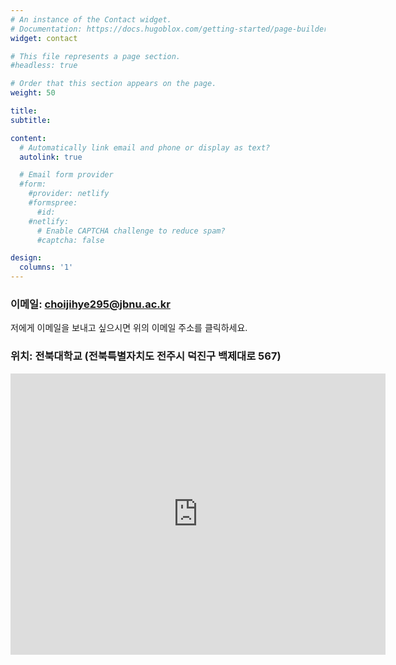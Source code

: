```yaml
---
# An instance of the Contact widget.
# Documentation: https://docs.hugoblox.com/getting-started/page-builder/
widget: contact

# This file represents a page section.
#headless: true

# Order that this section appears on the page.
weight: 50

title: 
subtitle:

content:
  # Automatically link email and phone or display as text?
  autolink: true

  # Email form provider
  #form:
    #provider: netlify
    #formspree:
      #id:
    #netlify:
      # Enable CAPTCHA challenge to reduce spam?
      #captcha: false

design:
  columns: '1'
---
```


<h3>이메일: <strong><a href="mailto:choijihye295@jbnu.ac.kr">choijihye295@jbnu.ac.kr</a></strong></h3>
<p>저에게 이메일을 보내고 싶으시면 위의 이메일 주소를 클릭하세요.</p>


<h3>위치: 전북대학교 (전북특별자치도 전주시 덕진구 백제대로 567) </h3>
<iframe src="https://www.google.com/maps/embed?pb=!1m18!1m12!1m3!1d6468.178330962607!2d127.12309818395724!3d35.846817099999996!2m3!1f0!2f0!3f0!3m2!1i1024!2i768!4f13.1!3m3!1m2!1s0x35702334621b3bb9%3A0xd2ef0eee158844e1!2z7KCE67aB64yA7ZWZ6rWQIOyghOyjvOy6oO2NvOyKpA!5e0!3m2!1sko!2skr!4v1727436926324!5m2!1sko!2skr" width="600" height="450" style="border:0;" allowfullscreen="" loading="lazy" referrerpolicy="no-referrer-when-downgrade"></iframe>